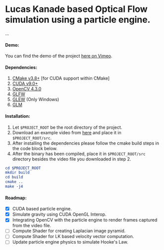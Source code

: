 # Lucas Kanade based Optical Flow simulation using a particle engine.
...
#### Demo:
You can find the demo of the project [here on Vimeo](https://vimeo.com/408605423).

#### Dependencies:

1. [CMake v3.8+](https://cmake.org/download/) [for CUDA support within CMake]
2. [CUDA v9.0+](https://developer.nvidia.com/cuda-92-download-archive) 
3. [OpenCV 4.3.0](https://github.com/opencv/opencv/archive/4.3.0.tar.gz)
4. [GLFW](https://github.com/glfw/glfw)
5. [GLEW](https://github.com/nigels-com/glew/archive/glew-2.1.0.tar.gz) (Only Windows)
6. [GLM](https://github.com/g-truc/glm/archive/0.9.9.8.tar.gz)

#### Installation:

1. Let `$PROJECT_ROOT` be the root directory of the project.
2. Download an example video from [here](https://drive.google.com/open?id=17ydViQMNjSS5pO2UBRHf9ntapH9-HCjR) and place it in `$PROJECT_ROOT/src`.
3. After installing the dependencies please follow the cmake build steps in the code block below.
4. After the binary has been compiled, place it in `$PROJECT_ROOT/src` directory besides the video file you downloaded in step 2.

```cmake
cd $PROJECT_ROOT
mkdir build
cd build
cmake ..
make -j4
```

#### Roadmap:

- [x] CUDA based particle engine.
- [x] Simulate gravity using CUDA OpenGL Interop.
- [x] Integrating OpenCV with the particle engine to render frames captured from the video file.
- [ ] Compute Shader for creating Laplacian image pyramid.
- [ ] Compute Shader for LK based velocity vector computation.
- [ ] Update particle engine physics to simulate Hooke's Law.
